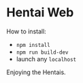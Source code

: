 # Hentai Web
How to install:
- `npm install`
- `npm run build-dev`
- launch any `localhost`


Enjoying the Hentais.
